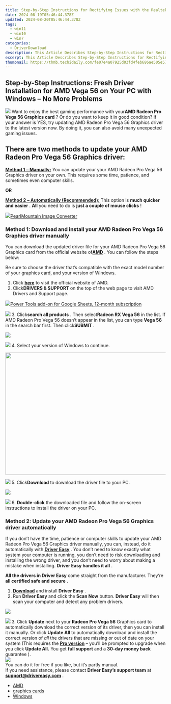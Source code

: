 ```yaml
---
title: Step-by-Step Instructions for Rectifying Issues with the Realtek 8723BE Network Card Driver
date: 2024-08-19T05:46:44.378Z
updated: 2024-08-20T05:46:44.378Z
tags:
  - win11
  - win10
  - win7
categories:
  - DriverDownload
description: This Article Describes Step-by-Step Instructions for Rectifying Issues with the Realtek 8723BE Network Card Driver
excerpt: This Article Describes Step-by-Step Instructions for Rectifying Issues with the Realtek 8723BE Network Card Driver
thumbnail: https://thmb.techidaily.com/fe07e4a07925d03fd4feb686ae505e57245e98882a78ba5795218840cbfa3c62.JPG
---
```


## Step-by-Step Instructions: Fresh Driver Installation for AMD Vega 56 on Your PC with Windows – No More Problems

![](https://images.drivereasy.com/wp-content/uploads/2018/12/snap000129-300x236.png) Want to enjoy the best gaming performance with your**AMD Radeon Pro Vega 56 Graphics card** ? Or do you want to keep it in good condition? If your answer is YES, try updating AMD Radeon Pro Vega 56 Graphics driver to the latest version now. By doing it, you can also avoid many unexpected gaming issues.

## **There are two methods to update your AMD Radeon Pro Vega 56 Graphics driver:**

[**Method 1** **– Manually:**](https://tools.techidaily.com/drivereasy/download/)  You can update your your AMD Radeon Pro Vega 56 Graphics driver on your own. This requires some time, patience, and sometimes even computer skills.

**OR**

[**Method 2** **– Automatically (Recommended):**](https://www.drivereasy.com/knowledge/amd-vega-56-drivers-download-update-for-windowssolved/#b)  This option is **much quicker and easier** .   **All**  you need to do is   **just a couple of mouse clicks** !

<!-- affiliate ads begin -->
<a href="https://secure.2checkout.com/order/checkout.php?PRODS=4550420&QTY=1&AFFILIATE=108875&CART=1"><img src="https://www.pearlmountainsoft.com/n_img/product/pic/f_02.jpg" border="0">PearlMountain Image Converter</a>
<!-- affiliate ads end -->
### **Method 1: Download and install your AMD Radeon Pro Vega 56 Graphics driver manually**

 You can download the updated driver file for your AMD Radeon Pro Vega 56 Graphics card from the official website of[**AMD**](https://www.amd.com/en) . You can follow the steps below:

 Be sure to choose the driver that’s compatible with the exact model number of your graphics card, and your version of Windows.

1. Click **[here](https://www.amd.com/en)**  to visit the official website of AMD.
2. Click**DRIVERS & SUPPORT** on the top of the web page to visit AMD Drivers and Support page.  
<!-- affiliate ads begin -->
<a href="https://secure.2checkout.com/order/checkout.php?PRODS=4721564&QTY=1&AFFILIATE=108875&CART=1"><img src="https://secure.avangate.com/images/merchant/c14a8df1e1b4d5297e9cb30cb34d5a00/products/copy_power-tools-48.png" border="0">Power Tools add-on for Google Sheets, 12-month subscription</a>
<!-- affiliate ads end -->
![](https://images.drivereasy.com/wp-content/uploads/2018/12/snap000079.png)
3. Click**search all products** . Then select**Radeon RX Vega 56** in the list. If AMD Radeon Pro Vega 56 doesn’t appear in the list, you can type **Vega 56**  in the search bar first. Then click**SUBMIT** .  
<!-- affiliate ads begin -->
<a href="https://store.iobit.com/order/checkout.php?PRODS=4596923&QTY=1&AFFILIATE=108875&CART=1"><img src="https://secure.avangate.com/images/merchant/184260348236f9554fe9375772ff966e/ascscan_468X60.png" border="0"></a>
<!-- affiliate ads end -->
![](https://images.drivereasy.com/wp-content/uploads/2018/12/snap000135.png)
4. Select your version of Windows to continue.  
<!-- affiliate ads begin -->
<a href="https://ship7com.pxf.io/c/5597632/1509856/17634" target="_top" id="1509856"><img src="//a.impactradius-go.com/display-ad/17634-1509856" border="0" alt="" width="730" height="383"/></a>
<!-- affiliate ads end -->
![](https://images.drivereasy.com/wp-content/uploads/2018/12/snap000136.png)
5. Click**Download** to download the driver file to your PC.  
<!-- affiliate ads begin -->
<a href="https://secure.2checkout.com/order/checkout.php?PRODS=2201613&QTY=1&AFFILIATE=108875&CART=1"><img src="https://www.macdvdripperpro.com/images/devices-3.png" border="0"></a>
<!-- affiliate ads end -->
![](https://images.drivereasy.com/wp-content/uploads/2018/12/snap000137.png)
6. **Double-click** the downloaded file and follow the on-screen instructions to install the driver on your PC.

### **Method 2: Update your AMD Radeon Pro Vega 56 Graphics driver automatically**

 If you don’t have the time, patience or computer skills to update your AMD Radeon Pro Vega 56 Graphics driver manually, you can, instead, do it automatically with **[Driver Easy](https://tools.techidaily.com/drivereasy/download/)**  .  You don’t need to know exactly what system your computer is running, you don’t need to risk downloading and installing the wrong driver, and you don’t need to worry about making a mistake when installing. **Driver Easy handles it all** .

**All the drivers in Driver Easy** come straight from the manufacturer. They‘re **all certified safe and secure** .

1. **[Download](https://tools.techidaily.com/drivereasy/download/)** and install **Driver Easy** .
2. Run **Driver Easy**  and click the **Scan Now**  button. **Driver Easy**  will then scan your computer and detect any problem drivers.  
<!-- affiliate ads begin -->
<a href="https://store.nero.com/order/checkout.php?PRODS=42296740&QTY=1&AFFILIATE=108875&CART=1"><img src="https://www.nero.com/nero-com-wAssets/img/banners/2023/biu/Nero_BackItUp_Screen_2.webp" border="0"></a>
<!-- affiliate ads end -->
![](https://images.drivereasy.com/wp-content/uploads/2018/12/snap000123.png)
3. Click **Update**  next to your **Radeon Pro Vega 56** Graphics card to automatically download the correct version of its driver, then you can install it manually. Or click **Update All**  to automatically download and install the correct version of _all_ the drivers that are missing or out of date on your system (This requires the **[Pro version](https://tools.techidaily.com/drivereasy/download/)**  – you’ll be prompted to upgrade when you click **Update All.**  You get **full support** and a **30-day money back** guarantee  ).  
![](https://images.drivereasy.com/wp-content/uploads/2018/12/snap000122.png)  
 You can do it for free if you like, but it’s partly manual.  
 If you need assistance, please contact **Driver Easy’s support team** at **[support@drivereasy.com](https://tools.techidaily.com/drivereasy/download/)**  .

* [AMD](https://tools.techidaily.com/drivereasy/download/)
* [graphics cards](https://tools.techidaily.com/drivereasy/download/)
* [Windows](https://tools.techidaily.com/drivereasy/download/)

<ins class="adsbygoogle"
     style="display:block"
     data-ad-format="autorelaxed"
     data-ad-client="ca-pub-7571918770474297"
     data-ad-slot="1223367746"></ins>



<ins class="adsbygoogle"
     style="display:block"
     data-ad-client="ca-pub-7571918770474297"
     data-ad-slot="8358498916"
     data-ad-format="auto"
     data-full-width-responsive="true"></ins>


